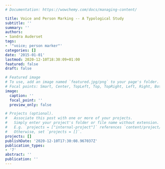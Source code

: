 ```yaml
---
# Documentation: https://wowchemy.com/docs/managing-content/

title: Voice and Person Marking -- A Typological Study
subtitle: ''
summary: ''
authors:
- Sandra Auderset
tags:
- '"voice; person marker"'
categories: []
date: '2015-01-01'
lastmod: 2020-12-10T18:30:09+01:00
featured: false
draft: false

# Featured image
# To use, add an image named `featured.jpg/png` to your page's folder.
# Focal points: Smart, Center, TopLeft, Top, TopRight, Left, Right, BottomLeft, Bottom, BottomRight.
image:
  caption: ''
  focal_point: ''
  preview_only: false

# Projects (optional).
#   Associate this post with one or more of your projects.
#   Simply enter your project's folder or file name without extension.
#   E.g. `projects = ["internal-project"]` references `content/project/deep-learning/index.md`.
#   Otherwise, set `projects = []`.
projects: []
publishDate: '2020-12-10T17:30:08.967037Z'
publication_types:
- '7'
abstract: ''
publication: ''
---
```

